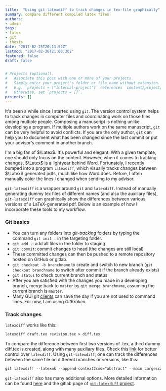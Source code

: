 ```yaml
---
title:  "Using git-latexdiff to track changes in tex-file graphically"
summary: compare different compiled latex files
authors:
- admin
tags:
- latex
- git
- thesis
date: "2017-02-25T20:13:52Z"
lastmod: "2017-02-26T21:00:30Z"
featured: false
draft: false


# Projects (optional).
#   Associate this post with one or more of your projects.
#   Simply enter your project's folder or file name without extension.
#   E.g. `projects = ["internal-project"]` references `content/project/deep-learning/index.md`.
#   Otherwise, set `projects = []`.
projects: []
---
```


It's been a while since I started using `git`. The version control system helps to track changes in computer files and coordinating work on those files among multiple people. Composing a manuscript is nothing unlike developing a program. If multiple authors work on the same manuscript, `git` can be very helpful to avoid conflicts. If you are the only author, `git` can help you to document what has been changed since the last commit or put your advisor's comment in another branch.

I'm a big fan of $\Latex$. It's powerful and elegant. With a given template, one should only focus on the content. However, when it comes to tracking changes, $\Latex$ is a lightyear behind Word. Fortunately, I recently bumped into a program `latexdiff`, which visually tracks changes between $\Latex$ generated pdfs, much like how Word does. Before, I often manually color the lines I changed when sending to my advisor. 

`git-latexdiff` is a wrapper around `git` and `latexdiff`. Instead of manually generating dummy tex files of different names (and also the auxiliary files), `git-latexdiff` can graphically show the differences between various versions of a LaTeX-generated pdf. Below is an example of how I incorporate these tools to my workflow.


### Git basics

* You can turn any folders into *git-tracking* folders by typing the command `git init .` in the targeting folder.
* `git add .`: add all files in the folder to staging
* `git commit`: commit changes to head (the changes are still local)
* These committed changes can then be pushed to a remote repository hosted on GitHub or gitlab.
* `git checkout -b branchname` to create and switch to new branch (`git checkout branchname` to switch after commit if the branch already exists)
* `git status` to check current branch and status
* After you are satisfied with the changes you made in a developing branch, merge back to `master` by `git merge branchname`, assuming the current branch is `master`.
* Many GUI git [clients](https://git-scm.com/download/gui/linux) can save the day if you are not used to command lines. For now, I am using *GitKraken*.

### Track changes

`latexdiff` works like this:

```latex
latexdiff draft.tex revision.tex > diff.tex
```

To compare the difference between first two versions of .tex, a third dummy diff.tex is created, along with many auxiliary files. Check this [link](https://www.sharelatex.com/blog/2013/02/16/using-latexdiff-for-marking-changes-to-tex-documents.html) for better control over `latexdiff`. Using `git-latexdiff`, one can track the differences between the same file on different branches or versions, like this:

```latex
git latexdiff --latexmk --append-context2cmd="abstract" --main Largescale_eddy_interannual_AL.tex master advisor
```

`git-latexdiff` also has many additional options. More detailed information can be found [here](https://www.slideshare.net/sppmg/latex-with-git) and the gitlab page of [`git-latexdiff` project](https://gitlab.com/git-latexdiff/git-latexdiff). 





